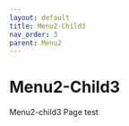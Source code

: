 ```yaml
---
layout: default
title: Menu2-Child3
nav_order: 3
parent: Menu2
---
```




# Menu2-Child3

Menu2-child3 Page test
